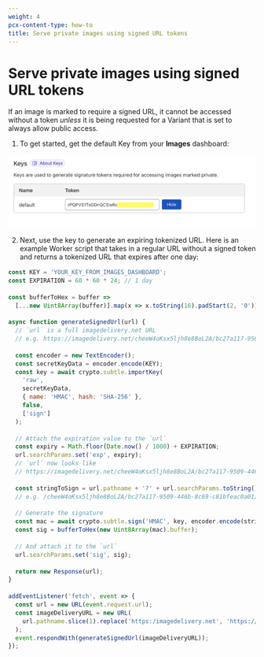 ```yaml
---
weight: 4
pcx-content-type: how-to
title: Serve private images using signed URL tokens
---
```


# Serve private images using signed URL tokens

If an image is marked to require a signed URL, it cannot be accessed without a token _unless_ it is being requested for a Variant that is set to always allow public access.

1. To get started, get the default Key from your **Images** dashboard:

![Screenshot of the keys page on the Cloudflare Images dashboard](../../static/keys.png)

2. Next, use the key to generate an expiring tokenized URL. Here is an example Worker script that takes in a regular URL without a signed token and returns a tokenized URL that expires after one day:

```js
const KEY = 'YOUR_KEY_FROM_IMAGES_DASHBOARD';
const EXPIRATION = 60 * 60 * 24; // 1 day

const bufferToHex = buffer =>
  [...new Uint8Array(buffer)].map(x => x.toString(16).padStart(2, '0')).join('');

async function generateSignedUrl(url) {
  // `url` is a full imagedelivery.net URL
  // e.g. https://imagedelivery.net/cheeW4oKsx5ljh8e8BoL2A/bc27a117-9509-446b-8c69-c81bfeac0a01/mobile

  const encoder = new TextEncoder();
  const secretKeyData = encoder.encode(KEY);
  const key = await crypto.subtle.importKey(
    'raw',
    secretKeyData,
    { name: 'HMAC', hash: 'SHA-256' },
    false,
    ['sign']
  );

  // Attach the expiration value to the `url`
  const expiry = Math.floor(Date.now() / 1000) + EXPIRATION;
  url.searchParams.set('exp', expiry);
  // `url` now looks like
  // https://imagedelivery.net/cheeW4oKsx5ljh8e8BoL2A/bc27a117-9509-446b-8c69-c81bfeac0a01/mobile?exp=1631289275

  const stringToSign = url.pathname + '?' + url.searchParams.toString();
  // e.g. /cheeW4oKsx5ljh8e8BoL2A/bc27a117-9509-446b-8c69-c81bfeac0a01/mobile?exp=1631289275

  // Generate the signature
  const mac = await crypto.subtle.sign('HMAC', key, encoder.encode(stringToSign));
  const sig = bufferToHex(new Uint8Array(mac).buffer);

  // And attach it to the `url`
  url.searchParams.set('sig', sig);

  return new Response(url);
}

addEventListener('fetch', event => {
  const url = new URL(event.request.url);
  const imageDeliveryURL = new URL(
    url.pathname.slice(1).replace('https:/imagedelivery.net', 'https://imagedelivery.net')
  );
  event.respondWith(generateSignedUrl(imageDeliveryURL));
});
```